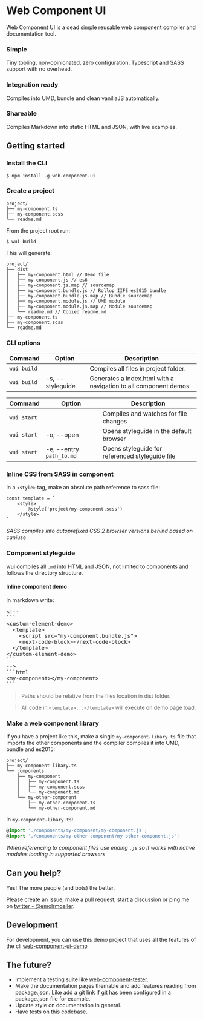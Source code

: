 # Web Component UI
Web Component UI is a dead simple reusable web component compiler and documentation tool.

### Simple
Tiny tooling, non-opinionated, zero configuration, Typescript and SASS support with no overhead.

### Integration ready
Compiles into UMD, bundle and clean vanillaJS automatically.

### Shareable
Compiles Markdown into static HTML and JSON, with live examples.


## Getting started

### Install the CLI

```
$ npm install -g web-component-ui
```

### Create a project

```
project/
├── my-component.ts
├── my-component.scss
└── readme.md

```

From the project root run:

```
$ wui build
```

This will generate:

```
project/
├── dist
│   ├── my-component.html // Demo file
│   ├── my-component.js // es6
│   ├── my-component.js.map // sourcemap
│   ├── my-component.bundle.js // Rollup IIFE es2015 bundle
│   ├── my-component.bundle.js.map // Bundle sourcemap
│   ├── my-component.module.js // UMD module
│   ├── my-component.module.js.map // Module sourcemap
│   └── readme.md // Copied readme.md
├── my-component.ts
├── my-component.scss
└── readme.md
```

### CLI options

| Command      | Option            | Description                                                            |
|--------------|-------------------|------------------------------------------------------------------------|
| `wui build`  |                   | Compiles all files in project folder.                                  |
| `wui build`  | -s, --styleguide  | Generates a index.html with a navigation to all component demos        |

| Command      | Option            | Description                                                            |
|--------------|-------------------|------------------------------------------------------------------------|
| `wui start`  |                   | Compiles and watches for file changes                                  |
| `wui start`  | -o, --open        | Opens styleguide in the default browser                                |
| `wui start`  | -e, --entry `path_to.md` | Opens styleguide for referenced styleguide file                 |


### Inline CSS from SASS in component

In a `<style>` tag, make an absolute path reference to sass file:

```
const template = `
    <style>
        @style('project/my-component.scss')
    </style>
`
```

_SASS compiles into autoprefixed CSS 2 browser versions behind based on caniuse_

### Component styleguide
wui compiles all `.md` into HTML and JSON, not limited to components and follows the directory structure.

#### Inline component demo
In markdown write:

<pre>&lt;!--
```
&lt;custom-element-demo&gt;
  &lt;template&gt;
    <span>&lt;script src="my-component.bundle.js"&gt;</span>
    <span>&lt;next-code-block&gt;&lt;/next-code-block&gt;</span>
  &lt;/template&gt;
&lt;/custom-element-demo&gt;
```
--&gt;<span>
```html
&lt;my-component&gt;&lt;/my-component&gt;
```
</span></pre>

> Paths should be relative from the files location in dist folder.

> All code in `<template>...</template>` will execute on demo page load.

### Make a web component library
If you have a project like this, make a single `my-component-libary.ts` file that imports the other components and the compiler compiles it into UMD, bundle and es2015:

```
project/
├── my-component-libary.ts
└── components
    ├── my-component
    │   ├── my-component.ts
    │   ├── my-component.scss
    │   └── my-component.md
    └── my-other-component
        ├── my-other-component.ts
        └── my-other-component.md
```

In `my-component-libary.ts`:

```typescript
@import './components/my-component/my-component.js';
@import './components/my-other-component/my-other-component.js';
```

_When referencing to component files use ending `.js` so it works with native modules loading in supported browsers_

## Can you help?

Yes! The more people (and bots) the better.

Please create an issue, make a pull request, start a discussion or ping me on [twitter - @emolrmoeller](https://twitter.com/emilrmoeller).

## Development

For development, you can use this demo project that uses all the features of the cli [web-component-ui-demo](https://github.com/emolr/web-component-ui-demo)

## The future? 

* Implement a testing suite like [web-component-tester](https://github.com/Polymer/web-component-tester).
* Make the documentation pages themable and add features reading from package.json. Like add a git link if git has been configured in a package.json file for example.
* Update style on documentation in general.
* Have tests on this codebase.